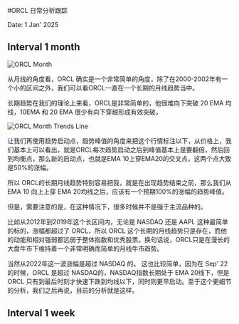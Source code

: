 #ORCL 日常分析跟踪

Date: 1 Jan' 2025

## Interval 1 month

![ORCL Month](https://www.tradingview.com/x/a9TWpRCJ/)

从月线的角度看，ORCL 确实是一个非常简单的角度，除了在2000-2002年有一个小的区间之外，我们可以看ORCL一直在一个长期的月线趋势当中。

长期趋势在我们的理论上来看，ORCL是非常简单的，他很难向下突破 20 EMA 均线，10EMA 和 20 EMA 很少有向下穿越形成有效突破。

![ORCL Month Trends Line](https://www.tradingview.com/x/jFBPV3wA/)

让我们再使用趋势启动点，趋势峰值的角度来把这个行情标注以下，从价格上，我们基本上可以看出，就是ORCL每次趋势启动之后到峰值基本上是要翻倍，然后回到均衡点，那么新的启动点，也就是EMA 10上穿EMA20的交叉点，这两个点大致是50%的涨幅。

所以 ORCL的长期月线趋势特别容易把我，就是在出现趋势结束之前，那么我们从EMA 10 向上上穿 EMA 20均线之后，应该有一个预期100%的涨幅的趋势峰值。

但是，需要注意的是，在这种情况下，很多时候并不是强于主流品种的。

比如从2012年到2019年这个长区间内，无论是 NASDAQ 还是 AAPL 这种最简单的标的，涨幅都超过了 ORCL，所以 ORCL 这个长期的月线趋势只是存在，而他的动能和相对强弱都远弱于整体指数和优秀股票。换句话说，ORCL只是在漫长的大盘牛市下维持着一个非常明确而简单的月线牛市趋势。

当然从2022年这一波涨幅是超过 NASDAQ 的。 这也比较简单，因为在 Sep' 22 的时候，ORCL 是超过 NASDAQ的，NASDAQ指数长期处于 EMA 20线下，但是 ORCL 只有到最后时刻才快速下跌到均线以下，同时则更早启动。至于这个更细节的分析，我们之后再说，目前的分析就是这样。

## Interval 1 week
